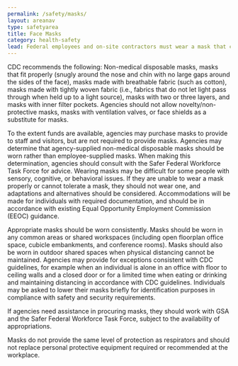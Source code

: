 ```yaml
---
permalink: /safety/masks/
layout: areanav
type: safetyarea
title: Face Masks
category: health-safety
lead: Federal employees and on-site contractors must wear a mask that covers the nose and mouth, and is in accordance with any current CDC and OSHA guidance.
---
```


CDC recommends the following: Non-medical disposable masks, masks that fit properly (snugly around the nose and chin with no large gaps around the sides of the face), masks made with breathable fabric (such as cotton), masks made with tightly woven fabric (i.e., fabrics that do not let light pass through when held up to a light source), masks with two or three layers, and masks with inner filter pockets. Agencies should not allow novelty/non-protective masks, masks with ventilation valves, or face shields as a substitute for masks.

To the extent funds are available, agencies may purchase masks to provide to staff and visitors, but are not required to provide masks. Agencies may determine that agency-supplied non-medical disposable masks should be worn rather than employee-supplied masks. When making this determination, agencies should consult with the Safer Federal Workforce Task Force for advice. Wearing masks may be difficult for some people with sensory, cognitive, or behavioral issues. If they are unable to wear a mask properly or cannot tolerate a mask, they should not wear one, and adaptations and alternatives should be considered. Accommodations will be made for individuals with required documentation, and should be in accordance with existing Equal Opportunity Employment Commission (EEOC) guidance.

Appropriate masks should be worn consistently. Masks should be worn in any common areas or shared workspaces (including open floorplan office space, cubicle embankments, and conference rooms). Masks should also be worn in outdoor shared spaces when physical distancing cannot be maintained. Agencies may provide for exceptions consistent with CDC guidelines, for example when an individual is alone in an office with floor to ceiling walls and a closed door or for a limited time when eating or drinking and maintaining distancing in accordance with CDC guidelines.
Individuals may be asked to lower their masks briefly for identification purposes in compliance with safety and security requirements.

If agencies need assistance in procuring masks, they should work with GSA and the Safer Federal Workforce Task Force, subject to the availability of appropriations.

Masks do not provide the same level of protection as respirators and should not replace personal protective equipment required or recommended at the workplace.
